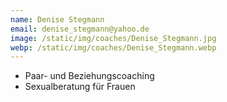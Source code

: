 ```yaml
---
name: Denise Stegmann
email: denise_stegmann@yahoo.de
image: /static/img/coaches/Denise_Stegmann.jpg
webp: /static/img/coaches/Denise_Stegmann.webp
---
```


<ul><li>Paar- und Beziehungscoaching</li><li>Sexualberatung für Frauen</li></ul>